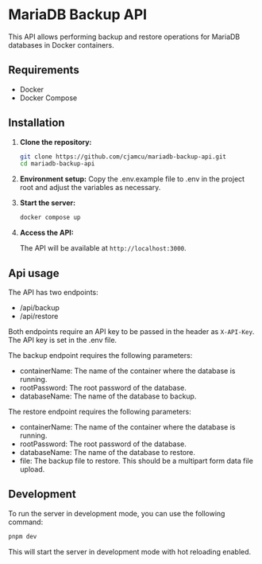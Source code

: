 # MariaDB Backup API

This API allows performing backup and restore operations for MariaDB databases in Docker containers.

## Requirements
- Docker
- Docker Compose


## Installation

1. **Clone the repository:**

   ```bash
   git clone https://github.com/cjamcu/mariadb-backup-api.git
   cd mariadb-backup-api
   ```

2. **Environment setup:**
Copy the .env.example file to .env in the project root and adjust the variables as necessary.

3. **Start the server:**

   ```bash
   docker compose up
   ```


4. **Access the API:**

   The API will be available at `http://localhost:3000`.




## Api usage
  The API has two endpoints:
  - /api/backup
  - /api/restore

  Both endpoints require an API key to be passed in the header as `X-API-Key`. The API key is set in the .env file.

  The backup endpoint requires the following parameters:
  - containerName: The name of the container where the database is running.
  - rootPassword: The root password of the database.
  - databaseName: The name of the database to backup.


  The restore endpoint requires the following parameters:
  - containerName: The name of the container where the database is running.
  - rootPassword: The root password of the database.
  - databaseName: The name of the database to restore.
  - file: The backup file to restore. This should be a multipart form data file upload.

## Development

To run the server in development mode, you can use the following command:

```bash
pnpm dev
```

This will start the server in development mode with hot reloading enabled.




  